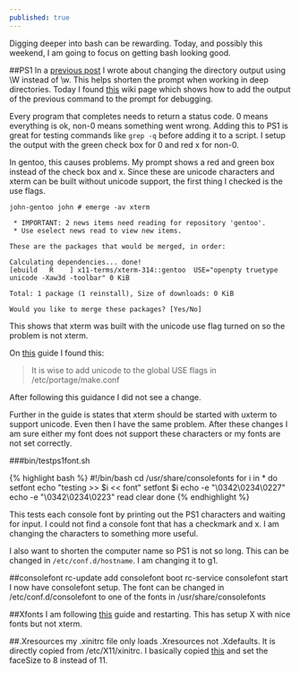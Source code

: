 ```yaml
---
published: true
---
```




Digging deeper into bash can be rewarding. Today, and possibly this weekend, I am going to focus on getting bash looking good.

##PS1
In a [previous post](http://moaxcp.github.io/2015/04/15/ps1-in-gentoo.html) I wrote about changing the directory output using \W instead of \w. This helps shorten the prompt when working in deep directories. Today I found [this](https://wiki.archlinux.org/index.php/Color_Bash_Prompt) wiki page which shows how to add the output of the previous command to the prompt for debugging.

Every program that completes needs to return a status code. 0 means everything is ok, non-0 means something went wrong. Adding this to PS1 is great for testing commands like `grep -q` before adding it to a script. I setup the output with the green check box for 0 and red x for non-0.

In gentoo, this causes problems. My prompt shows a red and green box instead of the check box and x. Since these are unicode characters and xterm can be built without unicode support, the first thing I checked is the use flags.

    john-gentoo john # emerge -av xterm

     * IMPORTANT: 2 news items need reading for repository 'gentoo'.
     * Use eselect news read to view new items.
     
    These are the packages that would be merged, in order:

    Calculating dependencies... done!
    [ebuild   R    ] x11-terms/xterm-314::gentoo  USE="openpty truetype unicode -Xaw3d -toolbar" 0 KiB

    Total: 1 package (1 reinstall), Size of downloads: 0 KiB

    Would you like to merge these packages? [Yes/No] 
    
This shows that xterm was built with the unicode use flag turned on so the problem is not xterm.

On [this](https://wiki.gentoo.org/wiki/UTF-8) guide I found this:
> It is wise to add unicode to the global USE flags in /etc/portage/make.conf

After following this guidance I did not see a change.

Further in the guide is states that xterm should be started with uxterm to support unicode. Even then I have the same problem. After these changes I am sure either my font does not support these characters or my fonts are not set correctly.

###bin/testps1font.sh

{% highlight bash %}
#!/bin/bash
cd /usr/share/consolefonts
for i in *
do
  setfont
  echo "testing >> $i << font"
  setfont $i
  echo -e "\0342\0234\0227"
  echo -e "\0342\0234\0223"
  read
  clear
done
{% endhighlight %}

This tests each console font by printing out the PS1 characters and waiting for input. I could not find a console font that has a checkmark and x. I am changing the characters to something more useful.

I also want to shorten the computer name so PS1 is not so long. This can be changed in `/etc/conf.d/hostname`. I am changing it to g1.

##consolefont
rc-update add consolefont boot
rc-service consolefont start
I now have consolefont setup. The font can be changed in /etc/conf.d/consolefont to one of the fonts in /usr/share/consolefonts

##Xfonts
I am following [this](http://kev009.com/wp/2009/12/getting-beautiful-fonts-in-gentoo-linux/) guide and restarting. This has setup X with nice fonts but not xterm.

##.Xresources
my .xinitrc file only loads .Xresources not .Xdefaults. It is directly copied from /etc/X11/xinitrc. I basically copied [this](https://wiki.mpich.org/mpich/index.php/Configure_xterm_Fonts_and_Colors_for_Your_Eyeball) and set the faceSize to 8 instead of 11.
